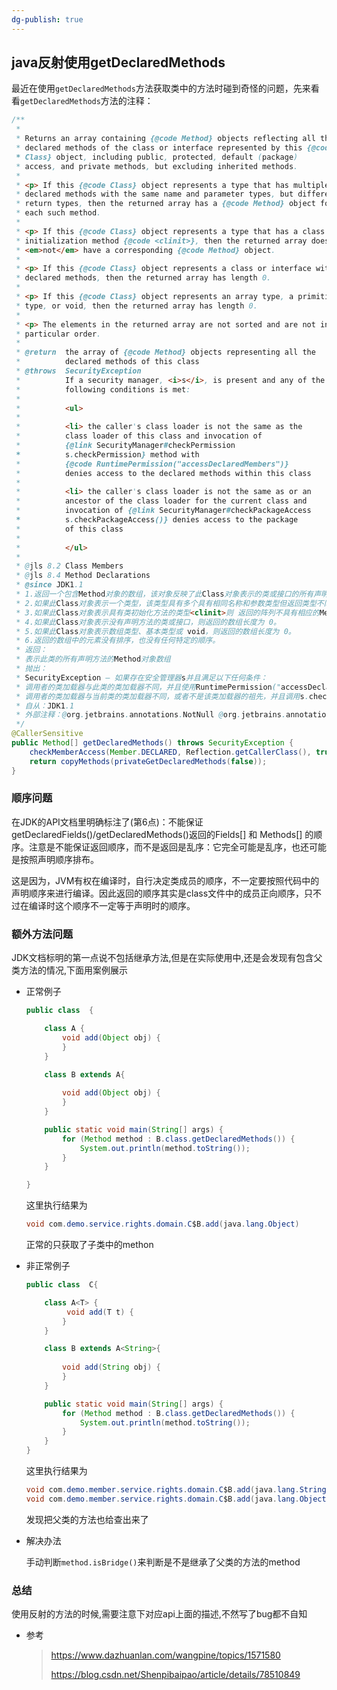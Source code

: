 ```yaml
---
dg-publish: true
---
```

## java反射使用getDeclaredMethods

最近在使用`getDeclaredMethods`方法获取类中的方法时碰到奇怪的问题，先来看看`getDeclaredMethods`方法的注释：

```java
/**
 *
 * Returns an array containing {@code Method} objects reflecting all the
 * declared methods of the class or interface represented by this {@code
 * Class} object, including public, protected, default (package)
 * access, and private methods, but excluding inherited methods.
 *
 * <p> If this {@code Class} object represents a type that has multiple
 * declared methods with the same name and parameter types, but different
 * return types, then the returned array has a {@code Method} object for
 * each such method.
 *
 * <p> If this {@code Class} object represents a type that has a class
 * initialization method {@code <clinit>}, then the returned array does
 * <em>not</em> have a corresponding {@code Method} object.
 *
 * <p> If this {@code Class} object represents a class or interface with no
 * declared methods, then the returned array has length 0.
 *
 * <p> If this {@code Class} object represents an array type, a primitive
 * type, or void, then the returned array has length 0.
 *
 * <p> The elements in the returned array are not sorted and are not in any
 * particular order.
 *
 * @return  the array of {@code Method} objects representing all the
 *          declared methods of this class
 * @throws  SecurityException
 *          If a security manager, <i>s</i>, is present and any of the
 *          following conditions is met:
 *
 *          <ul>
 *
 *          <li> the caller's class loader is not the same as the
 *          class loader of this class and invocation of
 *          {@link SecurityManager#checkPermission
 *          s.checkPermission} method with
 *          {@code RuntimePermission("accessDeclaredMembers")}
 *          denies access to the declared methods within this class
 *
 *          <li> the caller's class loader is not the same as or an
 *          ancestor of the class loader for the current class and
 *          invocation of {@link SecurityManager#checkPackageAccess
 *          s.checkPackageAccess()} denies access to the package
 *          of this class
 *
 *          </ul>
 *
 * @jls 8.2 Class Members
 * @jls 8.4 Method Declarations
 * @since JDK1.1
 * 1.返回一个包含Method对象的数组，该对象反映了此Class对象表示的类或接口的所有声明方法，包括公共、受保护、默认（包）访问和私有方法，但不包括继承的方法。
 * 2.如果此Class对象表示一个类型，该类型具有多个具有相同名称和参数类型但返回类型不同的声明方法，则 返回的数组对于每个此类方法都有一个Method对象。
 * 3.如果此Class对象表示具有类初始化方法的类型<clinit>则 返回的阵列不具有相应的Method的对象。(不返回构造参数)
 * 4.如果此Class对象表示没有声明方法的类或接口，则返回的数组长度为 0。
 * 5.如果此Class对象表示数组类型、基本类型或 void，则返回的数组长度为 0。
 * 6.返回的数组中的元素没有排序，也没有任何特定的顺序。 
 * 返回：
 * 表示此类的所有声明方法的Method对象数组
 * 抛出：
 * SecurityException – 如果存在安全管理器s并且满足以下任何条件：
 * 调用者的类加载器与此类的类加载器不同，并且使用RuntimePermission("accessDeclaredMembers")调用s.checkPermission方法拒绝访问此类中的声明方法
 * 调用者的类加载器与当前类的类加载器不同，或者不是该类加载器的祖先，并且调用s.checkPackageAccess()拒绝访问此类的包
 * 自从：JDK1.1
 * 外部注释：@org.jetbrains.annotations.NotNull @org.jetbrains.annotations.Contract(pure = true)
 */
@CallerSensitive
public Method[] getDeclaredMethods() throws SecurityException {
    checkMemberAccess(Member.DECLARED, Reflection.getCallerClass(), true);
    return copyMethods(privateGetDeclaredMethods(false));
}
```

### 顺序问题

在JDK的API文档里明确标注了(第6点)：不能保证getDeclaredFields()/getDeclaredMethods()返回的Fields[] 和 Methods[] 的顺序。注意是不能保证返回顺序，而不是返回是乱序：它完全可能是乱序，也还可能是按照声明顺序排布。

这是因为，JVM有权在编译时，自行决定类成员的顺序，不一定要按照代码中的声明顺序来进行编译。因此返回的顺序其实是class文件中的成员正向顺序，只不过在编译时这个顺序不一定等于声明时的顺序。

### 额外方法问题

JDK文档标明的第一点说不包括继承方法,但是在实际使用中,还是会发现有包含父类方法的情况,下面用案例展示

- 正常例子

  ```java
  public class  {
  
      class A {
          void add(Object obj) {
          }
      }
  
      class B extends A{
          
          void add(Object obj) {
          }
      }
  
      public static void main(String[] args) {
          for (Method method : B.class.getDeclaredMethods()) {
              System.out.println(method.toString());
          }
      }
  
  }
  ```

  这里执行结果为 

  ```java
  void com.demo.service.rights.domain.C$B.add(java.lang.Object)
  ```

  正常的只获取了子类中的methon

- 非正常例子

  ```java
  public class  C{
  
      class A<T> {
           void add(T t) {
          }
      }
  
      class B extends A<String>{
          
          void add(String obj) {
          }
      }
  
      public static void main(String[] args) {
          for (Method method : B.class.getDeclaredMethods()) {
              System.out.println(method.toString());
          }
      }
  }
  ```

  这里执行结果为

  ```java
  void com.demo.member.service.rights.domain.C$B.add(java.lang.String)
  void com.demo.member.service.rights.domain.C$B.add(java.lang.Object)
  ```

  发现把父类的方法也给查出来了

- 解决办法

  手动判断`method.isBridge()`来判断是不是继承了父类的方法的method

### 总结

使用反射的方法的时候,需要注意下对应api上面的描述,不然写了bug都不自知

- 参考

  > https://www.dazhuanlan.com/wangpine/topics/1571580
  >
  > https://blog.csdn.net/Shenpibaipao/article/details/78510849
